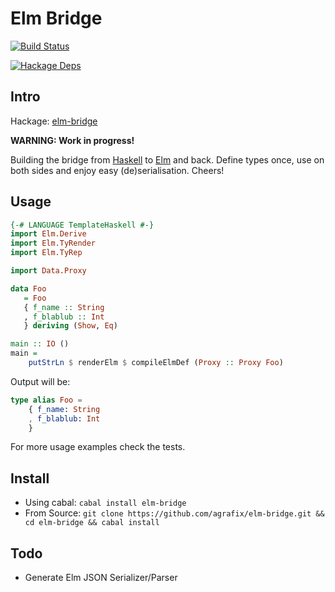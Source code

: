 Elm Bridge
=====

[![Build Status](https://travis-ci.org/agrafix/elm-bridge.svg)](https://travis-ci.org/agrafix/elm-bridge)

[![Hackage Deps](https://img.shields.io/hackage-deps/v/elm-bridge.svg)](http://packdeps.haskellers.com/reverse/elm-bridge)

## Intro

Hackage: [elm-bridge](http://hackage.haskell.org/package/elm-bridge)

 **WARNING: Work in progress!**

Building the bridge from [Haskell](http://haskell.org) to [Elm](http://elm-lang.org) and back. Define types once, use on both sides and enjoy easy (de)serialisation. Cheers!

## Usage

```haskell
{-# LANGUAGE TemplateHaskell #-}
import Elm.Derive
import Elm.TyRender
import Elm.TyRep

import Data.Proxy

data Foo
   = Foo
   { f_name :: String
   , f_blablub :: Int
   } deriving (Show, Eq)

main :: IO ()
main =
    putStrLn $ renderElm $ compileElmDef (Proxy :: Proxy Foo)
```

Output will be:

```elm
type alias Foo =
	{ f_name: String
	, f_blablub: Int
	}
```

For more usage examples check the tests.

## Install

* Using cabal: `cabal install elm-bridge`
* From Source: `git clone https://github.com/agrafix/elm-bridge.git && cd elm-bridge && cabal install`

## Todo

* Generate Elm JSON Serializer/Parser